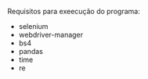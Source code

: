 Requisitos para exeecução do programa:
 - selenium
 - webdriver-manager
 - bs4
 - pandas
 - time
 - re
